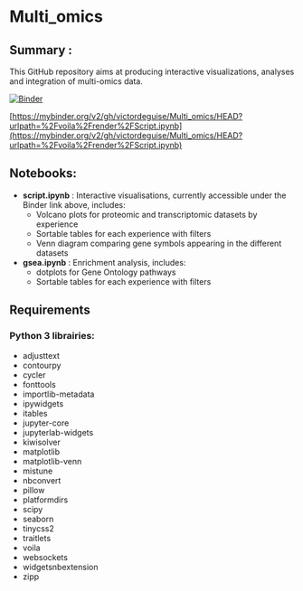 # Multi_omics

## Summary :

This GitHub repository aims at producing interactive visualizations, analyses and integration of multi-omics data.


[![Binder](https://mybinder.org/badge_logo.svg)](https://mybinder.org/v2/gh/victordeguise/Multi_omics/HEAD?urlpath=%2Fvoila%2Frender%2FScript.ipynb)

[https://mybinder.org/v2/gh/victordeguise/Multi_omics/HEAD?urlpath=%2Fvoila%2Frender%2FScript.ipynb](https://mybinder.org/v2/gh/victordeguise/Multi_omics/HEAD?urlpath=%2Fvoila%2Frender%2FScript.ipynb)


## Notebooks:
- **script.ipynb** : Interactive visualisations, currently accessible under the Binder link above, includes: 
  - Volcano plots for proteomic and transcriptomic datasets by experience
  - Sortable tables for each experience with filters
  - Venn diagram comparing gene symbols appearing in the different datasets
- **gsea.ipynb** : Enrichment analysis, includes:
  - dotplots for Gene Ontology pathways
  - Sortable tables for each experience with filters


## Requirements <a name="requirements.txt"></a>

### Python 3 librairies:

* adjusttext
* contourpy
* cycler
* fonttools
* importlib-metadata
* ipywidgets
* itables
* jupyter-core
* jupyterlab-widgets
* kiwisolver
* matplotlib
* matplotlib-venn
* mistune
* nbconvert
* pillow
* platformdirs
* scipy
* seaborn
* tinycss2
* traitlets
* voila
* websockets
* widgetsnbextension
* zipp
